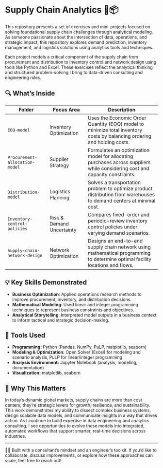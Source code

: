 # Supply Chain Analytics 🧠📦

This repository presents a set of exercises and mini-projects focused on solving foundational supply chain challenges through analytical modeling. As someone passionate about the intersection of data, operations, and strategic impact, this repository explores demand prediction, inventory management, and logistics solutions using analytics tools and techniques.


Each project models a critical component of the supply chain from procurement and distribution to inventory control and network design using tools like Python and Excel. These exercises reflect the analytical thinking and structured problem-solving I bring to data-driven consulting and engineering roles.

## 🔍 What’s Inside

| Folder | Focus Area | Description |
|--------|------------|-------------|
| `EOQ-model` | Inventory Optimization | Uses the Economic Order Quantity (EOQ) model to minimize total inventory costs by balancing ordering and holding costs. |
| `Procurement-allocation-model` | Supplier Strategy | Formulates an optimization model for allocating purchases across suppliers while considering cost and capacity constraints. |
| `Distribution-model` | Logistics Planning | Solves a transportation problem to optimize product distribution from warehouses to demand centers at minimal cost. |
| `Inventory-control-policies` | Risk & Demand Uncertainty | Compares fixed-order and periodic-review inventory control policies under varying demand scenarios. |
| `Supply-chain-network-design` | Network Optimization | Designs an end-to-end supply chain network using mathematical programming to determine optimal facility locations and flows. |

## 💡 Key Skills Demonstrated

- **Business Optimization**: Applied operations research methods to improve procurement, inventory, and distribution decisions.
- **Mathematical Modeling**: Used linear and integer programming techniques to represent business constraints and objectives.
- **Analytical Storytelling**: Interpreted model outputs in a business context to inform tactical and strategic decision-making.

## 🔧 Tools Used
- **Programming:** Python (Pandas, NumPy, PuLP, matplotlib, seaborn)
- **Modeling & Optimization:** Open Solver (Excel) for modeling and scenario analysis, PuLP for linear/integer programming
- **Analysis Environment:** Jupyter Notebook (analysis, modeling, documentation)
- **Visualization:** matplotlib, seaborn

## 🎯 Why This Matters

In today’s dynamic global markets, supply chains are more than cost centers; they’re strategic levers for growth, resilience, and sustainability. This work demonstrates my ability to dissect complex business systems, design scalable data models, and communicate insights in a way that drives action. As I continue to build expertise in data engineering and analytics consulting, I see opportunities to evolve these models into integrated, automated workflows that support smarter, real-time decisions across industries.

---

👩‍💻 Built with a consultant’s mindset and an engineer’s toolkit. If you’d like to collaborate, discuss improvements, or explore how these approaches can scale, feel free to reach out!
